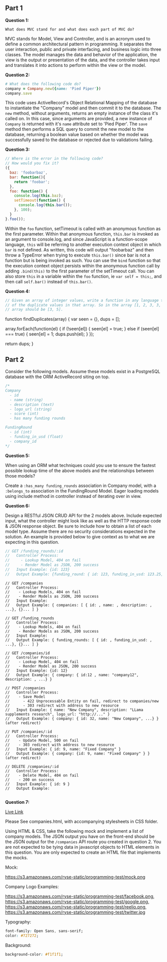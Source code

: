 ## Part 1

**Question 1:**

`What does MVC stand for and what does each part of MVC do?`

MVC stands for Model, View and Controller, and is an acronym used to define a common architectural pattern in programming. It separates the user interaction, public and private interfacing, and business logic into three classes. The model manages the data and behavior of the application, the view is the output or presentation of the data, and the controller takes input and translates it into actions to perform within the view or the model.

**Question 2:**

```ruby
# What does the following code do?
company = Company.new({name: 'Pied Piper'})
company.save
```

This code uses ActiveRecord's Object Relational Mapping of the database to instantiate the "Company" model and then commit it to the database. The `new` method, without arguments, returns an empty instance of the class it's called on. In this case, since arguments are provided, a new instance of `Company` is returned with it's `name` attribute set to 'Pied Piper'. The `save` method then performs a SQL query to commit the new model to the database, returning a boolean value based on whether the model was successfully saved to the database or rejected due to validations failing.

**Question 3:**

```javascript
// Where is the error in the following code?
// How would you fix it?
({
  baz: 'foobarbaz',
  bar: function(){
    return 'foobar';
  },
  foo: function() {
    console.log(this.baz);
    setTimeout(function() {
      console.log(this.bar());
    }, 100);
  }
}.foo());
```

Within the `foo` function, setTimeout is called with an anonymous function as the first parameter. Within that anonymous function, `this.bar` is invoked as an argument to console.log, and since JavaScript is a function-scope language, `this` will be referring to another execution context object in which `bar` is not defined. As written, this code will output "foobarbaz" and then throw a TypeError when trying to execute `this.bar()` since bar is not a function but is being invoked as such.
You can use the `bind` function so that the execution context object persists within the anonymous function call by adding `.bind(this)` to the first parameter of the setTimeout call. You can also store `this` in a variable within the `foo` function, ie `var self = this;`, and then call `self.bar()` instead of `this.bar()`.

**Question 4:**

```javascript
// Given an array of integer values, write a function in any language that returns an array
// of the duplicate values in that array. So in the array [1, 2, 3, 3, 4, 5, 5, 6] the returned
// array should be [3, 5].
```

function findDuplicates(array) {
  var seen = {},
      dups = [];

  array.forEach(function(el) {
    if (!seen[el]) {
      seen[el] = true;
    } else if (seen[el] === true) {
      seen[el] = 1;
      dups.push(el);
    }
  });

  return dups;
}

## Part 2

Consider the following models. Assume these models exist in a PostgreSQL database with the ORM ActiveRecord siting on top.

```javascript
/*
Company
  - id
  - name (string)
  - description (text)
  - logo_url (string)
  - score (int)
  - has many funding rounds

FundingRound
  - id (int)
  - funding_in_usd (float)
  - company_id
*/
```

**Question 5:**

When using an ORM what techniques could you use to ensure the fastest possible lookup time of the above models and the relationships between those models?

Create a ```:has_many funding_rounds``` association in Company model, with a ```:belongs_to``` association in the FundingRound Model.  Eager loading models using include method in controller instead of iterating over in view.

**Question 6:**

Design a RESTful JSON CRUD API for the 2 models above. Include expected input, what the controller might look like as well as the HTTP response code & JSON response object. Be sure to include how to obtain a list of each model type. Assume there are no security considerations expected in the solution. An example is provided below to give context as to what we are expecting in this question.

```javascript
// GET /funding_rounds/:id
//   Controller Process:
//     - Lookup Model, 404 on fail
//     - Render Model as JSON, 200 success
//   Input Example: {id: 123}
//   Output Example: {funding_round: { id: 123, funding_in_usd: 123.25, company_id: 321 }}
```
```
// GET /companies
//   Controller Process:
//    - Lookup Models, 404 on fail
//    - Render Models as JSON, 200 success
//   Input Example:
//   Output Example: { companies: [ { id: , name: , description: , ...}, {}... ] }

// GET /funding_rounds
//   Controller Process:
//    - Lookup Models, 404 on fail
//    - Render Models as JSON, 200 success
//   Input Example:
//   Output Example: { funding_rounds: [ { id: , funding_in_usd: ,  ...}, {}... ] }

// GET /companies/id
//   Controller Process:
//    - Lookup Model, 404 on fail
//    - Render Model as JSON, 200 success
//   Input Example: {id: 12}
//   Output Example: { company: { id:12 , name: "company12", description: , ...} }

// POST /companies
//   Controller Process:
//    - Save Model
//      - 422 Unprocessable Entity on fail, redirect to companies/new
//      - 303 redirect with address to new resource
//   Input Example: { name: "New Company", description: "LLama supplements research", logo_url: "http://..." }
//   Output Example: { company: { id: 32, name: "New Company", ...} } (after redirect)

// PUT /companies/:id
//   Controller Process:
//    - Update Model, 500 on fail
//    - 303 redirect with address to new resource
//   Input Example: { id: 9, name: "Fixed Company" }
//   Output Example: { company: {id: 9, name: "Fixed Company" } } (after redirect)

// DELETE /companies/:id
//   Controller Process:
//    - Delete Model, 404 on fail
//    - 200 on success
//   Input Example: { id: 9 }
//   Output Example: 


```



**Question 7:**


[Live Link](http://www.djc.space/private/companies.html)

Please See companies.html, with accompanying stylesheets in CSS folder.

Using HTML & CSS, take the following mock and implement a list of company models. The JSON output you have on the front-end should be the JSON output for the `/companies` API route you created in question 2. You are not expected to be tying data in javascript objects to HTML elements in this question. You are only expected to create an HTML file that implements the mocks.

Mock:

https://s3.amazonaws.com/ryse-static/programming-test/mock.png

Company Logo Examples:

https://s3.amazonaws.com/ryse-static/programming-test/facebook.png,
https://s3.amazonaws.com/ryse-static/programming-test/google.png,
https://s3.amazonaws.com/ryse-static/programming-test/reelio.png,
https://s3.amazonaws.com/ryse-static/programming-test/twitter.jpg

Typography:
```css
font-family: Open Sans, sans-serif;
color: #727272;
```

Background:
```css
background-color: #f1f1f1;
```
